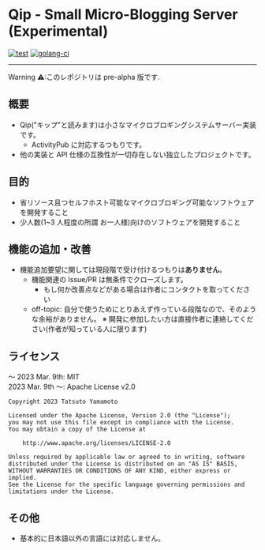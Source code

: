 # Qip - Small Micro-Blogging Server (Experimental)

[![test](https://github.com/laminne/qip/actions/workflows/test.yml/badge.svg?branch=main)](https://github.com/laminne/qip/actions/workflows/test.yml)
[![golang-ci](https://github.com/laminne/qip/actions/workflows/golangci.yml/badge.svg)](https://github.com/laminne/qip/actions/workflows/golangci.yml)

---

Warning ⚠:このレポジトリは pre-alpha 版です.

## 概要

- Qip("キップ"と読みます)は小さなマイクロブロギングシステムサーバー実装です。
  - ActivityPub に対応するつもりです。
- 他の実装と API 仕様の互換性が一切存在しない独立したプロジェクトです。

## 目的

- 省リソース且つセルフホスト可能なマイクロブロギング可能なソフトウェアを開発すること
- 少人数(1~3 人程度の所謂 お一人様)向けのソフトウェアを開発すること

## 機能の追加・改善

- 機能追加要望に関しては現段階で受け付けるつもりは**ありません**。
  - 機能関連の Issue/PR は無条件でクローズします。
    - もし何か改善点などがある場合は作者にコンタクトを取ってください
  - off-topic: 自分で使うためにとりあえず作っている段階なので、そのような余裕がありません。
    ※ 開発に参加したい方は直接作者に連絡してください(作者が知っている人に限ります)

## ライセンス

～ 2023 Mar. 9th: MIT  
2023 Mar. 9th ～: Apache License v2.0

```
Copyright 2023 Tatsuto Yamamoto

Licensed under the Apache License, Version 2.0 (the "License");
you may not use this file except in compliance with the License.
You may obtain a copy of the License at

    http://www.apache.org/licenses/LICENSE-2.0

Unless required by applicable law or agreed to in writing, software
distributed under the License is distributed on an "AS IS" BASIS,
WITHOUT WARRANTIES OR CONDITIONS OF ANY KIND, either express or implied.
See the License for the specific language governing permissions and
limitations under the License.
```

## その他

- 基本的に日本語以外の言語には対応しません。
